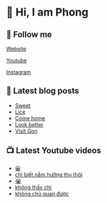 # 👋 Hi, I am Phong

## 🔗 Follow me

[Website](https://phongever.xyz "Website")

[Youtube](https://www.youtube.com/@phongever "Youtube")

[Instagram](https://www.instagram.com/phongever "Instagram")

## 📝 Latest blog posts

<!-- BLOG-POST-LIST:START -->
- [Sweet](https://phongever.xyz/blog/sweet/)
- [Lice](https://phongever.xyz/blog/lice-1/)
- [Come home](https://phongever.xyz/blog/come-home/)
- [Look better](https://phongever.xyz/blog/look-better/)
- [Visit Gon](https://phongever.xyz/blog/visit-gon/)
<!-- BLOG-POST-LIST:END -->

## 📺 Latest Youtube videos

<!-- YOUTUBE-VIDEO-LIST:START -->
- [😀](https://www.youtube.com/shorts/GL2VTlL0_nM)
- [chỉ biết nằm hưởng thụ thôi](https://www.youtube.com/shorts/gmrNPEQYjIw)
- [😭](https://www.youtube.com/shorts/uXIUcRy31jk)
- [không thấy chi](https://www.youtube.com/shorts/zaLizDzufSE)
- [không chủ quan được](https://www.youtube.com/shorts/DKNRcUMG_LU)
<!-- YOUTUBE-VIDEO-LIST:END -->
